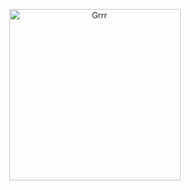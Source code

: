 


<p align="center">
<img width="300" src="https://i.pinimg.com/736x/6f/24/22/6f242269262db4f62de3b4173d658654.jpg" alt="Grrr">
</p>



